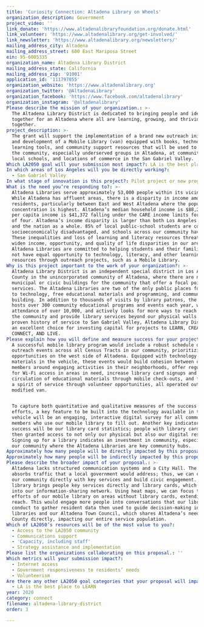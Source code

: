 ```yaml
---
title: 'Curiosity Connection: Altadena Library on Wheels'
organization_description: Government
project_video: ''
link_donate: 'https://www.altadenalibraryfoundation.org/donate.html'
link_volunteer: 'https://www.altadenalibrary.org/get-involved/'
link_newsletter: 'https://www.altadenalibrary.org/newsletters/'
mailing_address_city: Altadena
mailing_address_street: 600 East Mariposa Street
ein: 95-6005335
organization_name: Altadena Library District
mailing_address_state: California
mailing_address_zip: '91001'
application_id: '111797855'
organization_website: 'https://www.altadenalibrary.org'
organization_twitter: '@AltadenaLibrary'
organization_facebook: 'https://www.facebook.com/altadenalibrary'
organization_instagram: '@altadenalibrary'
Please describe the mission of your organization.: >-
  The Altadena Library District is dedicated to bringing people and ideas
  together for an Altadena where all are learning, growing, and thriving
  together.
project_description: >-
  The grant will support the implementation of a brand new outreach initiative
  and development of a Mobile Library (van) equipped with books, technological
  learning tools, and community support resources that will be used to engage
  the community, especially underserved groups in Altadena, at community events,
  local schools, and locations of commerce in the San Gabriel Valley.
Which LA2050 goal will your submission most impact?: LA is the best place to CONNECT
In which areas of Los Angeles will you be directly working?:
  - San Gabriel Valley
In what stage of innovation is this project?: Pilot project or new program (testing or implementing a new idea)
What is the need you’re responding to?: >-
  Altadena Libraries serve approximately 53,000 people within its vicinity.
  While Altadena has affluent areas, there is a disparity in income among the
  residents, particularly between East and West Altadena where the population
  concentration is highest. Altadena’s median household income is $88,236; the
  per capita income is $41,372 falling under the CARE income limits for a family
  of four. Altadena’s income disparity is larger than both Los Angeles county
  and the nation as a whole. 85% of local public-school students are considered
  socioeconomically disadvantaged, and schools across our community have closed.
  These inequalities and loss of learning and literacy resources threaten to
  widen income, opportunity, and quality of life disparities in our area. The
  Altadena Libraries are committed to helping students and their families who do
  not have equal opportunity to technology, literacy, and other learning
  resources through outreach projects, such as a Mobile Library.
Why is this project important to the work of your organization?: >-
  Altadena Library District is an independent special district in Los Angeles
  County in the unincorporated community of Altadena, where there are no
  municipal or civic buildings for the community that offer a focal point for
  services. The Altadena Libraries are two of the only public places for access
  to technology, free educational materials and programming, and community
  building. In addition to thousands of visits by library patrons, the Library
  hosts over 300 community educational programs and events each year, with
  attendance of over 10,000, and actively looks for more ways to reach out to
  the community and provide library services beyond our physical walls. With a
  proven history of service to San Gabriel Valley, Altadena Library District is
  an excellent choice for investing capital for projects to LEARN, CREATE, PLAY,
  CONNECT, AND LIVE.
Please explain how you will define and measure success for your project.: >-
  A successful mobile library program would include a robust schedule of
  outreach events across all Census Tracts in our community, prioritizing
  opportunities on the west side of Altadena. Equipped with technology and
  materials in the vehicle, these events would build cohesion between community
  members around engaging activities in their neighborhoods, offer regular hours
  for Wi-Fi access in areas in need, increase library card signups and
  circulation of educational materials through mobile check-outs, and facilitate
  a spirit of service through volunteer opportunities, all operated out of a
  modified van.


  To capture both quantitative and qualitative measures of the success of our
  efforts, a key feature to be built into the technology available in the
  vehicle will be an engaging, interactive digital survey for all community
  members who use our mobile library to fill out. Another key indicator of
  success will be our library card statistics; people with library cards are
  then granted access to not only our physical but also our digital resources.
  Signing up for a library indicates an investment in community, especially in
  our community where the Altadena Libraries are key community hubs.
Approximately how many people will be directly impacted by this proposal?: '31000'
Approximately how many people will be indirectly impacted by this proposal?: '53000'
Please describe the broader impact of your proposal.: >-
  Altadena lacks structured communication systems and a City Hall. The Library
  absorbs traffic that a local government would address; thus, we can connect
  our community directly with key services and build civic engagement. A mobile
  library brings people key services directly and library cards, which plug them
  into our information-sharing network. Using heat maps, we can focus the
  efforts of our mobile library on areas without library cards, extending our
  reach. This would engage more people into conversations that our libraries
  conduct to gather resident data then used to guide decision-making in our
  libraries and our Altadena Town Council, which shares Altadena’s needs with LA
  County directly, impacting our entire service population.
Which of LA2050’s resources will be of the most value to you?:
  - Access to the LA2050 community
  - Communications support
  - 'Capacity, including staff'
  - Strategy assistance and implementation
Please list the organizations collaborating on this proposal.: ''
Which metrics will your submission impact?:
  - Internet access
  - Government responsiveness to residents’ needs
  - Volunteerism
Are there any other LA2050 goal categories that your proposal will impact?:
  - LA is the best place to LEARN
year: 2020
category: connect
filename: altadena-library-district
order: 3

---
```

